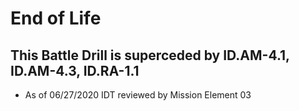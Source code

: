 # End of Life
## This Battle Drill is superceded by ID.AM-4.1, ID.AM-4.3, ID.RA-1.1

   - As of 06/27/2020 IDT reviewed by Mission Element 03
